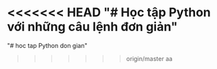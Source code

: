 ﻿<<<<<<< HEAD
"# Học tập Python với những câu lệnh đơn giản"
=======
"# hoc tap Python don gian" 
>>>>>>> origin/master
aa
